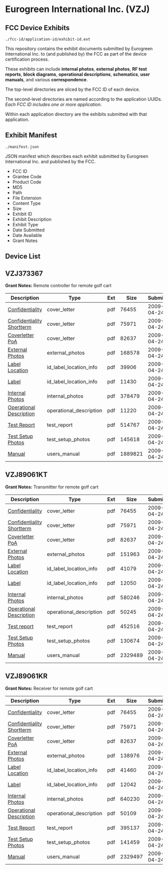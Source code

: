 # Eurogreen International Inc. (VZJ)
## FCC Device Exhibits

```
./fcc-id/application-id/exhibit-id.ext
```

This repository contains the exhibit documents submitted by Eurogreen International Inc. to (and published by) the FCC as part of the device certification process.

These exhibits can include **internal photos**, **external photos**, **RF test reports**, **block diagrams**, **operational descriptions**, **schematics**, **user manuals**, and various **correspondence**.

The top-level directories are sliced by the FCC ID of each device.

The second-level directories are named according to the application UUIDs. *Each FCC ID includes one or more application.*

Within each application directory are the exhibits submitted with that application. 

## Exhibit Manifest

```
./manifest.json
```

JSON manifest which describes each exhibit submitted by Eurogreen International Inc. and published by the FCC.

- FCC ID
- Grantee Code
- Product Code
- MD5
- Path
- File Extension
- Content Type
- Size
- Exhibit ID
- Exhibit Description
- Exhibit Type
- Date Submitted
- Date Available
- Grant Notes

## Device List
## VZJ373367
**Grant Notes:** Remote controller for remote golf cart

| Description | Type | Ext | Size | Submitted | Available |
| ----------- | ---- | --- | ---- | --------- | --------- |
| [Confidentiality](VZJ373367/df6e234b78760aff4d4901551b485501/1101590.pdf) | cover_letter | pdf | 76455 | 2009-04-24 | 2009-04-24 |
| [Confidentiality Shortterm](VZJ373367/df6e234b78760aff4d4901551b485501/1101591.pdf) | cover_letter | pdf | 75971 | 2009-04-24 | 2009-04-24 |
| [Coverletter PoA](VZJ373367/df6e234b78760aff4d4901551b485501/1101592.pdf) | cover_letter | pdf | 82637 | 2009-04-24 | 2009-04-24 |
| [External Photos](VZJ373367/df6e234b78760aff4d4901551b485501/1101621.pdf) | external_photos | pdf | 168578 | 2009-04-24 | 2009-07-01 |
| [Label Location](VZJ373367/df6e234b78760aff4d4901551b485501/1101622.pdf) | id_label_location_info | pdf | 39906 | 2009-04-24 | 2009-04-24 |
| [Label](VZJ373367/df6e234b78760aff4d4901551b485501/1101623.pdf) | id_label_location_info | pdf | 11430 | 2009-04-24 | 2009-04-24 |
| [Internal Photos](VZJ373367/df6e234b78760aff4d4901551b485501/1101624.pdf) | internal_photos | pdf | 378479 | 2009-04-24 | 2009-07-01 |
| [Operational Description](VZJ373367/df6e234b78760aff4d4901551b485501/1101625.pdf) | operational_description | pdf | 11220 | 2009-04-24 | 2009-04-24 |
| [Test Report](VZJ373367/df6e234b78760aff4d4901551b485501/1101627.pdf) | test_report | pdf | 514767 | 2009-04-24 | 2009-04-24 |
| [Test Setup Photos](VZJ373367/df6e234b78760aff4d4901551b485501/1101628.pdf) | test_setup_photos | pdf | 145618 | 2009-04-24 | 2009-07-01 |
| [Manual](VZJ373367/df6e234b78760aff4d4901551b485501/1101629.pdf) | users_manual | pdf | 1889821 | 2009-04-24 | 2009-07-01 |
## VZJ89061KT
**Grant Notes:** Transmitter for remote golf cart

| Description | Type | Ext | Size | Submitted | Available |
| ----------- | ---- | --- | ---- | --------- | --------- |
| [Confidentiality](VZJ89061KT/10e64012f6a6b733f48817ee52841777/1101590.pdf) | cover_letter | pdf | 76455 | 2009-04-24 | 2009-04-24 |
| [Confidentiality Shortterm](VZJ89061KT/10e64012f6a6b733f48817ee52841777/1101591.pdf) | cover_letter | pdf | 75971 | 2009-04-24 | 2009-04-24 |
| [Coverletter PoA](VZJ89061KT/10e64012f6a6b733f48817ee52841777/1101592.pdf) | cover_letter | pdf | 82637 | 2009-04-24 | 2009-04-24 |
| [External Photos](VZJ89061KT/10e64012f6a6b733f48817ee52841777/1101581.pdf) | external_photos | pdf | 151963 | 2009-04-24 | 2009-07-01 |
| [Label Location](VZJ89061KT/10e64012f6a6b733f48817ee52841777/1101582.pdf) | id_label_location_info | pdf | 41079 | 2009-04-24 | 2009-04-24 |
| [Label](VZJ89061KT/10e64012f6a6b733f48817ee52841777/1101583.pdf) | id_label_location_info | pdf | 12050 | 2009-04-24 | 2009-04-24 |
| [Internal Photos](VZJ89061KT/10e64012f6a6b733f48817ee52841777/1101584.pdf) | internal_photos | pdf | 580246 | 2009-04-24 | 2009-07-01 |
| [Operational Description](VZJ89061KT/10e64012f6a6b733f48817ee52841777/1101585.pdf) | operational_description | pdf | 50245 | 2009-04-24 | 2009-04-24 |
| [Test report](VZJ89061KT/10e64012f6a6b733f48817ee52841777/1101587.pdf) | test_report | pdf | 452516 | 2009-04-24 | 2009-04-24 |
| [Test Setup Photos](VZJ89061KT/10e64012f6a6b733f48817ee52841777/1101588.pdf) | test_setup_photos | pdf | 130674 | 2009-04-24 | 2009-07-01 |
| [Manual](VZJ89061KT/10e64012f6a6b733f48817ee52841777/1101589.pdf) | users_manual | pdf | 2329489 | 2009-04-24 | 2009-07-01 |
## VZJ89061KR
**Grant Notes:** Receiver for remote golf cart

| Description | Type | Ext | Size | Submitted | Available |
| ----------- | ---- | --- | ---- | --------- | --------- |
| [Confidentiality](VZJ89061KR/50322bb95b362f3c2b4d12570db7a428/1101590.pdf) | cover_letter | pdf | 76455 | 2009-04-24 | 2009-04-24 |
| [Confidentiality Shortterm](VZJ89061KR/50322bb95b362f3c2b4d12570db7a428/1101591.pdf) | cover_letter | pdf | 75971 | 2009-04-24 | 2009-04-24 |
| [Coverletter PoA](VZJ89061KR/50322bb95b362f3c2b4d12570db7a428/1101592.pdf) | cover_letter | pdf | 82637 | 2009-04-24 | 2009-04-24 |
| [External Photos](VZJ89061KR/50322bb95b362f3c2b4d12570db7a428/1101595.pdf) | external_photos | pdf | 138976 | 2009-04-24 | 2009-07-01 |
| [Label Location](VZJ89061KR/50322bb95b362f3c2b4d12570db7a428/1101596.pdf) | id_label_location_info | pdf | 41460 | 2009-04-24 | 2009-04-24 |
| [Label](VZJ89061KR/50322bb95b362f3c2b4d12570db7a428/1101597.pdf) | id_label_location_info | pdf | 12042 | 2009-04-24 | 2009-04-24 |
| [Internal Photos](VZJ89061KR/50322bb95b362f3c2b4d12570db7a428/1101598.pdf) | internal_photos | pdf | 640230 | 2009-04-24 | 2009-07-01 |
| [Operational Description](VZJ89061KR/50322bb95b362f3c2b4d12570db7a428/1101599.pdf) | operational_description | pdf | 50109 | 2009-04-24 | 2009-04-24 |
| [Test Report](VZJ89061KR/50322bb95b362f3c2b4d12570db7a428/1101601.pdf) | test_report | pdf | 395137 | 2009-04-24 | 2009-04-24 |
| [Test Setup Photos](VZJ89061KR/50322bb95b362f3c2b4d12570db7a428/1101602.pdf) | test_setup_photos | pdf | 141459 | 2009-04-24 | 2009-07-01 |
| [Manual](VZJ89061KR/50322bb95b362f3c2b4d12570db7a428/1101603.pdf) | users_manual | pdf | 2329497 | 2009-04-24 | 2009-07-01 |
